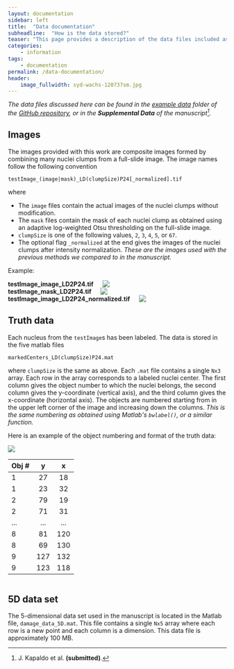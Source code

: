 ```yaml
---
layout: documentation
sidebar: left
title:  "Data documentation"
subheadline:  "How is the data stored?"
teaser: "This page provides a description of the data files included as well as the format of the truth data provided."
categories:
    - information
tags:
    - documentation
permalink: /data-documentation/
header:
    image_fullwidth: syd-wachs-120737sm.jpg
---
```


_The data files discussed here can be found in the [example data](https://github.com/jkpld/SALR_Clustering/tree/master/exampleImages) folder of the [GitHub repository](https://github.com/jkpld/SALR_Clustering), or in the **Supplemental Data** of the manuscript[^1]._

## Images
The images provided with this work are composite images formed by combining many nuclei clumps from a full-slide image. The image names follow the following convention

`testImage_(image|mask)_LD(clumpSize)P24[_normalized].tif`

where
* The `image` files contain the actual images of the nuclei clumps without modification.
* The `mask` files contain the mask of each nuclei clump as obtained using an adaptive log-weighted Otsu thresholding on the full-slide image.
* `clumpSize` is one of the following values, `2`, `3`, `4`, `5`, or `67`.
* The optional flag `_normalized` at the end gives the images of the nuclei clumps after intensity normalization. _These are the images used with the previous methods we compared to in the manuscript._

Example:
<div class="row">
	<div class="medium-4 columns t30">
        <strong>testImage_image_LD2P24.tif</strong>
        <img src="{{ site.urlimg }}testImage_image_LD2P24.png">
    </div>
    <div class="medium-4 columns t30">
        <strong>testImage_mask_LD2P24.tif</strong>
        <img src="{{ site.urlimg }}testImage_mask_LD2P24.png">
    </div>
    <div class="medium-4 columns t30">
        <strong>testImage_image_LD2P24_normalized.tif</strong>
        <img src="{{ site.urlimg }}testImage_image_LD2P24_normalized.png">
    </div>
</div>

## Truth data
Each nucleus from the `testImage`s has been labeled. The data is stored in the five matlab files

`markedCenters_LD(clumpSize)P24.mat`

where `clumpSize` is the same as above. Each `.mat` file contains a single `Nx3` array. Each row in the array corresponds to a labeled nuclei center. The first column gives the object number to which the nuclei belongs, the second column gives the y-coordinate (vertical axis), and the third column gives the x-coordinate (horizontal axis). The objects are numbered starting from in the upper left corner of the image and increasing down the columns. _This is the same numbering as obtained using Matlab's `bwlabel()`, or a similar function._

Here is an example of the object numbering and format of the truth data:

<div class="row">
<div class="medium-6 columns t30">
    <img src="{{ site.urlimg }}truth_example.png">
</div>
<div class="medium-6 columns t30" markdown="1">

| Obj # | y | x |
| :---- | :-: | :-: |
| 1 | 27 | 18 |
| 1 | 23 | 32 |
| 2 | 79 | 19 |
| 2 | 71 | 31 |
| ... | ... | ... |
| 8 | 81 | 120 |
| 8 | 69 | 130 |
| 9 | 127 | 132 |
| 9 | 123 | 118 |

</div>
</div>

## 5D data set
The 5-dimensional data set used in the manuscript is located in the Matlab file, `damage_data_5D.mat`. This file contains a single `Nx5` array where each row is a new point and each column is a dimension. This data file is approximately 100 MB.

[^1]: J. Kapaldo et al. **(submitted)**.

